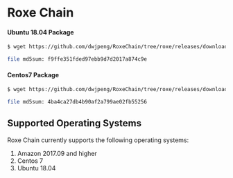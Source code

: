 # Roxe Chain


#### Ubuntu 18.04  Package 


```sh
$ wget https://github.com/dwjpeng/RoxeChain/tree/roxe/releases/download/v1.0.0/RoxeChain-1.0.0.ubuntu-18.04-x86_64.tar

file md5sum: f9ffe351fded97ebb9d7d2017a874c9e
```

#### Centos7 Package 

```sh
$ wget https://github.com/dwjpeng/RoxeChain/tree/roxe/releases/download/v1.0.0/RoxeChain-1.0.0.x86_64-0.x86_64.tar

file md5sum: 4ba4ca27db4b90af2a799ae02fb55256
```


## Supported Operating Systems

Roxe Chain currently supports the following operating systems:

1. Amazon 2017.09 and higher
2. Centos 7
3. Ubuntu 18.04
